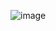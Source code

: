 
![image](https://github.com/shivanandaalva/Play-Pause-Sync/assets/38016773/52d6e0c3-be30-49e1-baff-5ecaa6a0d60e)
